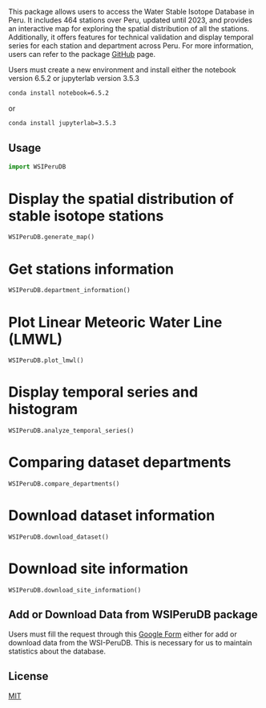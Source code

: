 This package allows users to access the Water Stable Isotope Database in Peru. It includes 464 stations over Peru, updated until 2023, and provides an interactive map for exploring the spatial distribution of all the stations. Additionally, it offers features for technical validation and display temporal series for each station and department across Peru. For more information, users can refer to the package [GitHub](https://github.com/karoru23/WSI-PeruDB) page.

Users must create a new environment and install either the notebook version 6.5.2 or jupyterlab version 3.5.3

```bash
conda install notebook=6.5.2
```
or 

```bash
conda install jupyterlab=3.5.3
```
## Usage 

```python
import WSIPeruDB
```
# Display the spatial distribution of stable isotope stations
```
WSIPeruDB.generate_map()
```
# Get stations information
```
WSIPeruDB.department_information()
```
# Plot Linear Meteoric Water Line (LMWL)
```
WSIPeruDB.plot_lmwl()
```
# Display temporal series and histogram 
```
WSIPeruDB.analyze_temporal_series()
```
# Comparing dataset departments
```
WSIPeruDB.compare_departments()
```
# Download dataset information
```
WSIPeruDB.download_dataset()
```
# Download site information 
```
WSIPeruDB.download_site_information()
```

## Add or Download Data from WSIPeruDB package

Users must fill the request through this [Google Form](https://docs.google.com/forms/d/e/1FAIpQLSfikgyxrKKnKIHRzj7CgmXvYh3pv7Psu4D5wsl4ps1ZCZQCmw/viewform?vc=0&c=0&w=1&flr=0) either for add or download data from the WSI-PeruDB. This is necessary for us to maintain statistics about the database. 

## License

[MIT](https://choosealicense.com/licenses/mit/)
